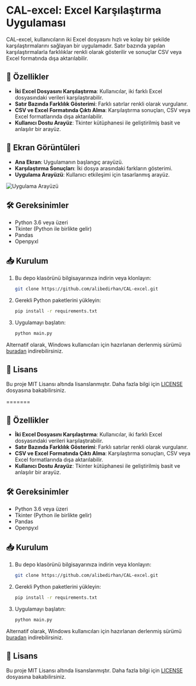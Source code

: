 # CAL-excel: Excel Karşılaştırma Uygulaması

CAL-excel, kullanıcıların iki Excel dosyasını hızlı ve kolay bir şekilde karşılaştırmalarını sağlayan bir uygulamadır. Satır bazında yapılan karşılaştırmalarla farklılıklar renkli olarak gösterilir ve sonuçlar CSV veya Excel formatında dışa aktarılabilir.



## 🚀 Özellikler

* **İki Excel Dosyasını Karşılaştırma**: Kullanıcılar, iki farklı Excel dosyasındaki verileri karşılaştırabilir.
* **Satır Bazında Farklılık Gösterimi**: Farklı satırlar renkli olarak vurgulanır.
* **CSV ve Excel Formatında Çıktı Alma**: Karşılaştırma sonuçları, CSV veya Excel formatlarında dışa aktarılabilir.
* **Kullanıcı Dostu Arayüz**: Tkinter kütüphanesi ile geliştirilmiş basit ve anlaşılır bir arayüz.


## 📸 Ekran Görüntüleri

* **Ana Ekran**: Uygulamanın başlangıç arayüzü.
* **Karşılaştırma Sonuçları**: İki dosya arasındaki farkların gösterimi.
* **Uygulama Arayüzü**: Kullanıcı etkileşimi için tasarlanmış arayüz.

![Uygulama Arayüzü](https://github.com/alibedirhan/CAL-excel/Screenshots/bup.gif)


## 🛠️ Gereksinimler

* Python 3.6 veya üzeri
* Tkinter (Python ile birlikte gelir)
* Pandas
* Openpyxl

## 📥 Kurulum

1. Bu depo klasörünü bilgisayarınıza indirin veya klonlayın:

   ```bash
   git clone https://github.com/alibedirhan/CAL-excel.git
   ```
2. Gerekli Python paketlerini yükleyin:

   ```bash
   pip install -r requirements.txt
   ```
3. Uygulamayı başlatın:

   ```bash
   python main.py
   ```

Alternatif olarak, Windows kullanıcıları için hazırlanan derlenmiş sürümü [buradan](https://github.com/alibedirhan/CAL-excel/releases/latest) indirebilirsiniz.


## 📄 Lisans

Bu proje MIT Lisansı altında lisanslanmıştır. Daha fazla bilgi için [LICENSE](https://github.com/alibedirhan/CAL-excel/LICENSE) dosyasına bakabilirsiniz.

=======


## 🚀 Özellikler

* **İki Excel Dosyasını Karşılaştırma**: Kullanıcılar, iki farklı Excel dosyasındaki verileri karşılaştırabilir.
* **Satır Bazında Farklılık Gösterimi**: Farklı satırlar renkli olarak vurgulanır.
* **CSV ve Excel Formatında Çıktı Alma**: Karşılaştırma sonuçları, CSV veya Excel formatlarında dışa aktarılabilir.
* **Kullanıcı Dostu Arayüz**: Tkinter kütüphanesi ile geliştirilmiş basit ve anlaşılır bir arayüz.



## 🛠️ Gereksinimler

* Python 3.6 veya üzeri
* Tkinter (Python ile birlikte gelir)
* Pandas
* Openpyxl

## 📥 Kurulum

1. Bu depo klasörünü bilgisayarınıza indirin veya klonlayın:

   ```bash
   git clone https://github.com/alibedirhan/CAL-excel.git
   ```
2. Gerekli Python paketlerini yükleyin:

   ```bash
   pip install -r requirements.txt
   ```
3. Uygulamayı başlatın:

   ```bash
   python main.py
   ```

Alternatif olarak, Windows kullanıcıları için hazırlanan derlenmiş sürümü [buradan](https://github.com/alibedirhan/CAL-excel/releases/latest) indirebilirsiniz.




## 📄 Lisans

Bu proje MIT Lisansı altında lisanslanmıştır. Daha fazla bilgi için [LICENSE](https://github.com/alibedirhan/CAL-excel/LICENSE) dosyasına bakabilirsiniz.
